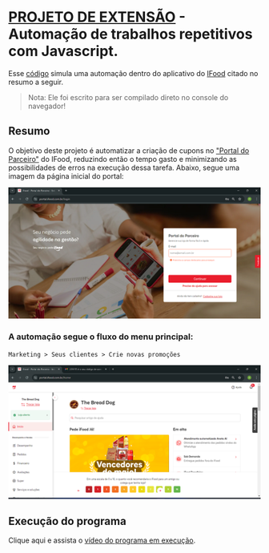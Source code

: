 # [PROJETO DE EXTENSÃO](https://www.google.com/search?q=cruzeiro+do+sul+virtual+projeto+de+extensão&client=opera-gx&hs=9NT&sca_esv=4b3fc1098448558d&sca_upv=1&sxsrf=ADLYWIIiadBWgzieTCkGyREY5U0J8WsB3Q%3A1717805022900&ei=3p9jZt6mNs7T1sQPy_TkkQs&udm=&oq=cruzeiro+do+sul+virtual+projeto+de+ex&gs_lp=Egxnd3Mtd2l6LXNlcnAiJWNydXplaXJvIGRvIHN1bCB2aXJ0dWFsIHByb2pldG8gZGUgZXgqAggAMgUQIRigATIFECEYoAEyBRAhGJ8FSOUjUN4FWKwbcAF4AZABAZgBsQOgAe4VqgEKMC4xMi4xLjAuMbgBA8gBAPgBAZgCDqAC2xLCAgoQABiwAxjWBBhHwgINEAAYgAQYsAMYQxiKBcICExAuGIAEGLADGEMYyAMYigXYAQHCAhkQLhiABBiwAxjRAxhDGMcBGMgDGIoF2AEBwgIFEAAYgATCAgUQLhiABMICCxAuGIAEGMcBGK8BwgIGEAAYFhgewgIIEAAYgAQYogSYAwCIBgGQBhK6BgYIARABGAiSBwYxLjEyLjGgB_pO&sclient=gws-wiz-serp) - Automação de trabalhos repetitivos com Javascript.

Esse [código](/Ifood_Automac_SeusClientes.js) simula uma automação dentro do aplicativo do [IFood](https://pt.wikipedia.org/wiki/IFood) citado no resumo a seguir.

> Nota: Ele foi escrito para ser compilado direto no console do navegador!

## Resumo
O objetivo deste projeto é automatizar a criação de cupons no ["Portal do Parceiro"](https://portal.ifood.com.br/login) do IFood, reduzindo então o tempo gasto e minimizando as possibilidades de erros na execução dessa tarefa. Abaixo, segue uma imagem da página inicial do portal:

![Página inicial do portal do parceiros](/arq/fotos/TelaInicial.png)

### A automação segue o fluxo do menu principal: 
`Marketing > Seus clientes > Crie novas promoções`

[![Página inicial do aplicativo. O fluxo encontra-se no menu vertical](/arq/fotos/InicioApp.png)](https://portal.ifood.com.br/home)

## Execução do programa

Clique aqui e assista o [vídeo do programa em execução](/arq/vídeos/AutomacEXEC.mp4).